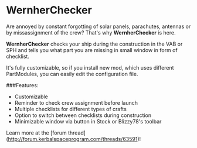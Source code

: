 WernherChecker
==============

Are annoyed by constant forgotting of solar panels, parachutes, antennas or by missassignment of the crew? That's why **WernherChecker** is here.

**WernherChecker** checks your ship during the construction in the VAB or SPH and tells you what part you are missing in small window in form of checklist.

It's fully customizable, so if you install new mod, which uses different PartModules, you can easily edit the configuration file.

###Features:

- Customizable
- Reminder to check crew assignment before launch
- Multiple checklists for different types of crafts
- Option to switch between checklists during construction
- Minimizable window via button in Stock or Blizzy78's toolbar

Learn more at the [forum thread] (http://forum.kerbalspaceprogram.com/threads/63591)!
